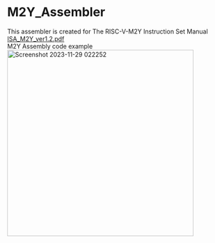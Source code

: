 # M2Y_Assembler
This assembler is created for The RISC-V-M2Y Instruction Set Manual
[ISA_M2Y_ver1.2.pdf](https://github.com/memreduman/Computer-Architecture/files/13467790/ISA_M2Y_ver1.2.pdf)
<br />M2Y Assembly code example
<img width="428" alt="Screenshot 2023-11-29 022252" src="https://github.com/memreduman/Computer-Architecture/assets/60675917/385918bd-c03e-4bfc-84af-ef0d67348da5">
